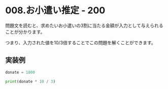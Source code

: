 # 008.お小遣い推定 - 200

問題文を読むと、求めたいお小遣いの3割に当たる金額が入力として与えられることが分かります。

 つまり、入力された値を10/3倍することでこの問題を解くことができます。

## 実装例

```python
donate = 1800

print(donate * 10 / 3)
```

